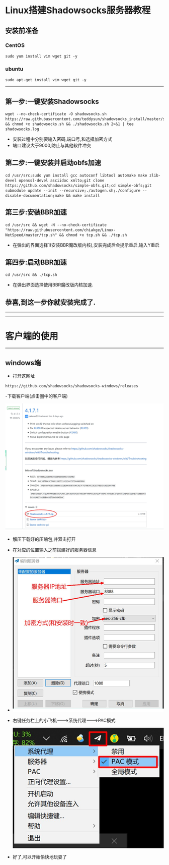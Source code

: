 # Linux搭建Shadowsocks服务器教程

## 安装前准备



### CentOS

```
sudo yum install vim wget git -y
```



### ubuntu

```
sudo apt-get install vim wget git -y
```



---





## 第一步:一键安装Shadowsocks



```
wget --no-check-certificate -O shadowsocks.sh https://raw.githubusercontent.com/teddysun/shadowsocks_install/master/shadowsocks.sh && chmod +x shadowsocks.sh && ./shadowsocks.sh 2>&1 | tee shadowsocks.log
```

- 安装过程中分别要输入密码,端口号,和选择加密方式
- 端口建议大于9000,防止与其他软件冲突







## 第二步:一键安装并启动obfs加速



```
cd /usr/src;sudo yum install gcc autoconf libtool automake make zlib-devel openssl-devel asciidoc xmlto;git clone https://github.com/shadowsocks/simple-obfs.git;cd simple-obfs;git submodule update --init --recursive;./autogen.sh;./configure --disable-documentation;make && make install
```







## 第三步:安装BBR加速



```
cd /usr/src && wget -N --no-check-certificate "https://raw.githubusercontent.com/chiakge/Linux-NetSpeed/master/tcp.sh" && chmod +x tcp.sh && ./tcp.sh
```

- 在弹出的界面选择1(安装BBR魔改版内核),安装完成后会提示重启,输入Y重启







## 第四步:启动BBR加速



```
cd /usr/src && ./tcp.sh
```

- 在弹出界面选择使用BBR魔改版内核加速.







## 恭喜,到这一步你就安装完成了.

---

---





# 客户端的使用

---



## windows端



- 打开这网址

```
https://github.com/shadowsocks/shadowsocks-windows/releases
```



-下载客户端(点击圈中的客户端)

![](./image.jpg)





- 解压下载好的压缩包,并双击打开

- 在对应的位置输入之前搭建好的服务器信息
- ![](./client.jpg)









- 右键任务栏上的小飞机--->系统代理--->PAC模式

  ![](./ss.jpg)







- 好了,可以开始愉快地玩耍了
